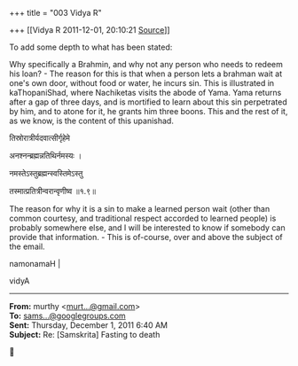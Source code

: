 +++
title = "003 Vidya R"

+++
[[Vidya R	2011-12-01, 20:10:21 [Source](https://groups.google.com/g/samskrita/c/Z3DYGyus_x4)]]



To add some depth to what has been stated:

  

Why specifically a Brahmin, and why not any person who needs to redeem his loan? - The reason for this is that when a person lets a brahman wait at one's own door, without food or water, he incurs sin. This is illustrated in kaThopaniShad, where Nachiketas visits the abode of Yama.
Yama returns after a gap of three days, and is mortified to learn about this sin perpetrated by him, and to atone for it, he grants him three boons. This and the rest of it, as we know, is the content of this upanishad.

  

तिस्रोरात्रीर्यदवात्सीर्गृहेमे

अनश्नन्ब्रह्मन्नतिथिर्नमस्यः ।

नमस्तेऽस्तुब्रह्मन्स्वस्तिमेऽस्तु

तस्मात्प्रतित्रीन्वरान्वृणीष्व ॥१.९॥

  

The reason for why it is a sin to make a learned person wait (other than common courtesy, and traditional respect accorded to learned people) is probably somewhere else, and I will be interested to know if somebody can provide that information. - This is of-course, over and above the subject of the email.

  

namonamaH \|

  

vidyA

  

  

  

------------------------------------------------------------------------

**From:** murthy \<[murt...@gmail.com]()\>  
**To:** [sams...@googlegroups.com]()  
**Sent:** Thursday, December 1, 2011 6:40 AM  
**Subject:** Re: \[Samskrita\] Fasting to death  



